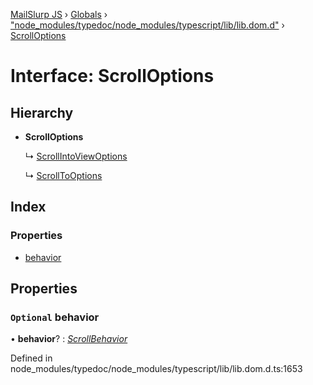 [MailSlurp JS](../README.md) › [Globals](../globals.md) › ["node_modules/typedoc/node_modules/typescript/lib/lib.dom.d"](../modules/_node_modules_typedoc_node_modules_typescript_lib_lib_dom_d_.md) › [ScrollOptions](_node_modules_typedoc_node_modules_typescript_lib_lib_dom_d_.scrolloptions.md)

# Interface: ScrollOptions

## Hierarchy

* **ScrollOptions**

  ↳ [ScrollIntoViewOptions](_node_modules_typedoc_node_modules_typescript_lib_lib_dom_d_.scrollintoviewoptions.md)

  ↳ [ScrollToOptions](_node_modules_typedoc_node_modules_typescript_lib_lib_dom_d_.scrolltooptions.md)

## Index

### Properties

* [behavior](_node_modules_typedoc_node_modules_typescript_lib_lib_dom_d_.scrolloptions.md#optional-behavior)

## Properties

### `Optional` behavior

• **behavior**? : *[ScrollBehavior](../modules/_node_modules_typedoc_node_modules_typescript_lib_lib_dom_d_.md#scrollbehavior)*

Defined in node_modules/typedoc/node_modules/typescript/lib/lib.dom.d.ts:1653
